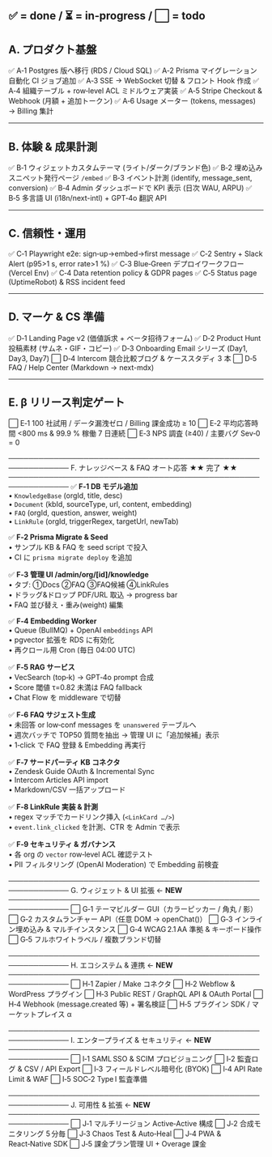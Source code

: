 ✅ = done / ⏳ = in‑progress / ⬜ = todo
---------------------------------------------------------
A. プロダクト基盤
---------------------------------------------------------
✅  A‑1  Postgres 版へ移行 (RDS / Cloud SQL)
✅  A‑2  Prisma マイグレーション自動化 CI ジョブ追加
✅  A‑3  SSE → WebSocket 切替 & フロント Hook 作成
✅  A‑4  組織テーブル + row‑level ACL ミドルウェア実装
✅  A‑5  Stripe Checkout & Webhook (月額 + 追加トークン)
✅  A‑6  Usage メーター (tokens, messages) → Billing 集計

---------------------------------------------------------
B. 体験 & 成果計測
---------------------------------------------------------
✅  B‑1  ウィジェットカスタムテーマ (ライト/ダーク/ブランド色)
✅  B‑2  埋め込みスニペット発行ページ `/embed`
✅  B‑3  イベント計測 (identify, message_sent, conversion)
✅  B‑4  Admin ダッシュボードで KPI 表示 (日次 WAU, ARPU)
✅  B‑5  多言語 UI (i18n/next-intl) + GPT‑4o 翻訳 API

---------------------------------------------------------
C. 信頼性・運用
---------------------------------------------------------
✅  C‑1  Playwright e2e: sign‑up→embed→first message
✅  C‑2  Sentry + Slack Alert (p95>1 s, error rate>1 %)
✅  C‑3  Blue‑Green デプロイワークフロー (Vercel Env)
✅  C‑4  Data retention policy & GDPR pages
✅  C‑5  Status page (UptimeRobot) & RSS incident feed

---------------------------------------------------------
D. マーケ & CS 準備
---------------------------------------------------------
✅  D‑1  Landing Page v2 (価値訴求 + ベータ招待フォーム)
✅  D‑2  Product Hunt 投稿素材 (サムネ・GIF・コピー)
✅  D‑3  Onboarding Email シリーズ (Day1, Day3, Day7)
⬜  D‑4  Intercom 競合比較ブログ & ケーススタディ 3 本
⬜  D‑5  FAQ / Help Center (Markdown → next-mdx)

---------------------------------------------------------
E. β リリース判定ゲート
---------------------------------------------------------
⬜  E‑1  100 社試用 / データ漏洩ゼロ / Billing 課金成功 ≥ 10
⬜  E‑2  平均応答時間 <800 ms & 99.9 % 稼働 7 日連続
⬜  E‑3  NPS 調査 (≥40) / 主要バグ Sev‑0 = 0


──────────────────────────────────────────────────────────────
F. ナレッジベース & FAQ オート応答      ★★ 完了 ★★
──────────────────────────────────────────────────────────────
✅  **F‑1  DB モデル追加**  
        • `KnowledgeBase` (orgId, title, desc)  
        • `Document` (kbId, sourceType, url, content, embedding)  
        • `FAQ` (orgId, question, answer, weight)  
        • `LinkRule` (orgId, triggerRegex, targetUrl, newTab)

✅  **F‑2  Prisma Migrate & Seed**  
        • サンプル KB & FAQ を seed script で投入  
        • CI に `prisma migrate deploy` を追加

✅  **F‑3  管理 UI /admin/org/[id]/knowledge**  
        • タブ: ①Docs ②FAQ ③FAQ候補 ④LinkRules  
        • ドラッグ&ドロップ PDF/URL 取込 → progress bar  
        • FAQ 並び替え・重み(weight) 編集

✅  **F‑4  Embedding Worker**  
        • Queue (BullMQ) + OpenAI `embeddings` API  
        • pgvector 拡張を RDS に有効化  
        • 再クロール用 Cron (毎日 04:00 UTC)

✅  **F‑5  RAG サービス**  
        • VecSearch (top‑k) → GPT‑4o prompt 合成  
        • Score 閾値 τ=0.82 未満は FAQ fallback  
        • Chat Flow を middleware で切替

✅  **F‑6  FAQ サジェスト生成**  
        • 未回答 or low‑conf messages を `unanswered` テーブルへ  
        • 週次バッチで TOP50 質問を抽出 → 管理 UI に「追加候補」表示  
        • 1‑click で FAQ 登録 & Embedding 再実行

✅  **F‑7  サードパーティ KB コネクタ**  
        • Zendesk Guide OAuth & Incremental Sync  
        • Intercom Articles API import  
        • Markdown/CSV 一括アップロード

✅  **F‑8  LinkRule 実装 & 計測**  
        • regex マッチでカードリンク挿入 (`<LinkCard …/>`)  
        • `event.link_clicked` を計測、CTR を Admin で表示

✅  **F‑9  セキュリティ & ガバナンス**  
        • 各 org の `vector` row‑level ACL 確認テスト  
        • PII フィルタリング (OpenAI Moderation) で Embedding 前検査


──────────────────────────────────────────────────────────────
G. ウィジェット & UI 拡張       ← **NEW**
──────────────────────────────────────────────────────────────
⬜  G‑1  テーマビルダー GUI（カラーピッカー / 角丸 / 影）
⬜  G‑2  カスタムランチャー API（任意 DOM → openChat()）
⬜  G‑3  インライン埋め込み & マルチインスタンス
⬜  G‑4  WCAG 2.1 AA 準拠 & キーボード操作
⬜  G‑5  フルホワイトラベル / 複数ブランド切替

──────────────────────────────────────────────────────────────
H. エコシステム & 連携           ← **NEW**
──────────────────────────────────────────────────────────────
⬜  H‑1  Zapier / Make コネクタ
⬜  H‑2  Webflow & WordPress プラグイン
⬜  H‑3  Public REST / GraphQL API & OAuth Portal
⬜  H‑4  Webhook (message.created 等) + 署名検証
⬜  H‑5  プラグイン SDK / マーケットプレイス α

──────────────────────────────────────────────────────────────
I. エンタープライズ & セキュリティ ← **NEW**
──────────────────────────────────────────────────────────────
⬜  I‑1  SAML SSO & SCIM プロビジョニング
⬜  I‑2  監査ログ & CSV / API Export
⬜  I‑3  フィールドレベル暗号化 (BYOK)
⬜  I‑4  API Rate Limit & WAF
⬜  I‑5  SOC‑2 Type I 監査準備

──────────────────────────────────────────────────────────────
J. 可用性 & 拡張                 ← **NEW**
──────────────────────────────────────────────────────────────
⬜  J‑1  マルチリージョン Active‑Active 構成
⬜  J‑2  合成モニタリング 5 分毎
⬜  J‑3  Chaos Test & Auto‑Heal
⬜  J‑4  PWA & React‑Native SDK
⬜  J‑5  課金プラン管理 UI + Overage 課金
